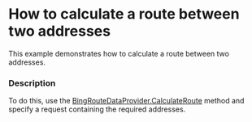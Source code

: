 # How to calculate a route between two addresses


This example demonstrates how to calculate a route between two addresses.


<h3>Description</h3>

<p>To do this, use the&nbsp;<a href="https://documentation.devexpress.com/#WindowsForms/DevExpressXtraMapBingRouteDataProvider_CalculateRoutetopic">BingRouteDataProvider.CalculateRoute</a>&nbsp;method and specify a&nbsp;request containing the required addresses.</p>

<br/>


